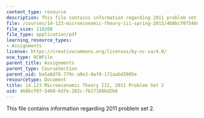 ```yaml
---
content_type: resource
description: This file contains information regarding 2011 problem set 2.
file: /courses/14-123-microeconomic-theory-iii-spring-2015/468bcf0754606dfe282c7b17168bd2b6_MIT14_123S15_PSet_2_11.pdf
file_size: 118208
file_type: application/pdf
learning_resource_types:
- Assignments
license: https://creativecommons.org/licenses/by-nc-sa/4.0/
ocw_type: OCWFile
parent_title: Assignments
parent_type: CourseSection
parent_uid: ba5a8d78-779c-a0e3-0af0-172aabd3905e
resourcetype: Document
title: 14.123 Microeconomic Theory III, 2011 Problem Set 2
uid: 468bcf07-5460-6dfe-282c-7b17168bd2b6
---
```

This file contains information regarding 2011 problem set 2.